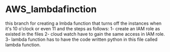 # AWS_lambdafinction
this branch for creating a lmbda function that turns off the instances when it's 10 o'clock or even 11 and the steps as follows:
  1- create an IAM role as existed in the files 
  2- cloud watch have to gain the same access in IAM role.  
  3- lambda function has to have the code written python in this file called lambda function.
